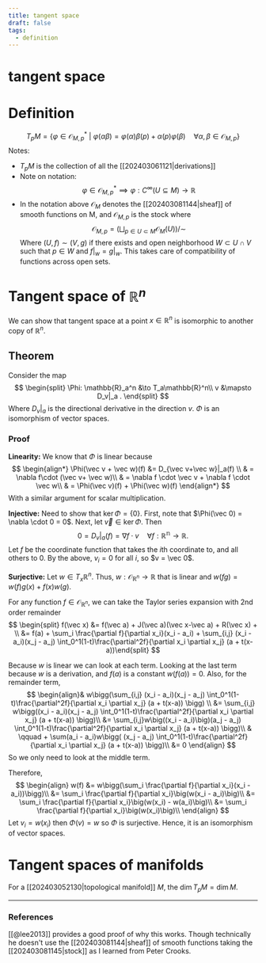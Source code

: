 ```yaml
---
title: tangent space
draft: false
tags:
  - definition
---
```

# tangent space

# Definition
$$T_pM = \{\varphi \in \mathcal{O}_{M,p}^* \ \big| \ \varphi(\alpha \beta ) = \varphi(\alpha)\beta(p) + \alpha(p)\varphi(\beta) \quad \forall \alpha, \beta \in \mathcal{O}_{M,p}\} $$
Notes: 
- $T_pM$ is the collection of all the [[202403061121|derivations]] 
- Note on notation:
$$
\varphi \in \mathcal{O}^*_{M,p} \implies \varphi: C^\infty(U \subseteq M) \to \mathbb{R}
$$
- In the notation above $\mathcal{O}_M$ denotes the [[202403081144|sheaf]] of smooth functions on M, and $\mathcal{O}_{M,p}$ is the stock where 
$$
\mathcal{O}_{M,p} = \bigg(\bigsqcup_{p\in U \subset M} \mathcal{O}_M(U)\bigg)\bigg/\sim
$$
Where $(U,f) \sim (V,g)$ if there exists and open neighborhood $W \subset U \cap V$ such that $p \in W$ and $f|_w = g|_w$.
This takes care of compatibility of functions across open sets. 
# Tangent space of $\mathbb{R}^n$
We can show that tangent space at a point $x \in \mathbb{R}^n$ is isomorphic to another copy of $\mathbb{R}^n$. 
## Theorem
Consider the map 
$$
\begin{split}
\Phi: \mathbb{R}_a^n &\to T_a\mathbb{R}^n\\
v &\mapsto D_v|_a .
\end{split}
$$
Where $D_v|_a$ is the directional derivative in the direction $v$. 
$\Phi$ is an isomorphism of vector spaces. 
### Proof
**Linearity:** We know that $\Phi$ is linear because 
$$
\begin{align*}
\Phi(\vec v + \vec w)(f) &= D_{\vec v+\vec w}|_a(f) \\
& = \nabla f\cdot (\vec v+ \vec w)\\
& = \nabla f \cdot \vec v + \nabla f \cdot \vec w\\
& = \Phi(\vec v)(f) + \Phi(\vec w)(f)
\end{align*}
$$
With a similar argument for scalar multiplication. 

**Injective:** Need to show that $\ker \Phi = \{0\}$.
First, note that $\Phi(\vec 0) = \nabla \cdot 0 = 0$. 
Next, let $\vec v \in \ker \Phi$. 
Then 
$$
0 = D_v|_a(f) = \nabla f \cdot v \quad \forall f: \mathbb{R^n} \to \mathbb{R}.
$$
Let $f$ be the coordinate function that takes the $i$th coordinate to, and all others to 0. 
By the above, $v_i = 0$ for all $i$, so $v = \vec 0$. 

**Surjective:** Let $w \in T_x\mathbb{R}^n$. 
Thus, $w: \mathcal{O}_{\mathbb{R}^n} \to \mathbb{R}$ that is linear and $w(fg) = w(f)g(x) + f(x)w(g)$. 

For any function $f \in \mathcal{O}_{\mathbb{R}^n}$, we can take the Taylor series expansion with 2nd order remainder
$$
\begin{split} f(\vec x) &= f(\vec a) + J(\vec a)(\vec x-\vec a) + R(\vec x) + \\ 
&= f(a) +  \sum_i \frac{\partial f}{\partial x_i}(x_i - a_i) + \sum_{i,j} (x_i - a_i)(x_j - a_j) \int_0^1(1-t)\frac{\partial^2f}{\partial x_i \partial x_j} (a + t(x-a))\end{split}
$$

Because $w$ is linear we can look at each term. 
Looking at the last term because $w$ is a derivation, and $f(a)$ is a constant $w\big(f(a)\big) = 0$. 
Also, for the remainder term, 
$$
\begin{align}& w\bigg(\sum_{i,j} (x_i - a_i)(x_j - a_j) \int_0^1(1-t)\frac{\partial^2f}{\partial x_i \partial x_j} (a + t(x-a)) \bigg) \\
&= \sum_{i,j} w\bigg((x_i - a_i)(x_j - a_j) \int_0^1(1-t)\frac{\partial^2f}{\partial x_i \partial x_j} (a + t(x-a)) \bigg)\\
&= \sum_{i,j}w\big((x_i - a_i)\big)(a_j - a_j) \int_0^1(1-t)\frac{\partial^2f}{\partial x_i \partial x_j} (a + t(x-a)) \bigg)\\
& \qquad + \sum(a_i - a_i)w\bigg( (x_j - a_j) \int_0^1(1-t)\frac{\partial^2f}{\partial x_i \partial x_j} (a + t(x-a)) \bigg)\\
&= 0
\end{align}
$$
So we only need to look at the middle term. 

Therefore, 
$$
\begin{align} w(f) &= w\bigg(\sum_i \frac{\partial f}{\partial x_i}(x_i - a_i))\bigg)\\
&= \sum_i \frac{\partial f}{\partial x_i}\big(w(x_i - a_i)\big)\\
&= \sum_i \frac{\partial f}{\partial x_i}\big(w(x_i) - w(a_i)\big)\\
&= \sum_i \frac{\partial f}{\partial x_i}\big(w(x_i)\big)\\
\end{align}
$$
Let $v_i = w(x_i)$ then $\Phi(v) = w$ so $\Phi$ is surjective. 
Hence, it is an isomorphism of vector spaces. 

# Tangent spaces of manifolds
For a [[202403052130|topological manifold]] $M$, the $\dim T_pM = \dim M$. 


---
### References
[[@lee2013]] provides a good proof of why this works. Though technically he doesn't use the [[202403081144|sheaf]] of smooth functions taking the [[202403081145|stock]] as I learned from Peter Crooks. 
